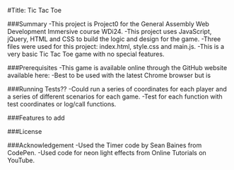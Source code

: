 #Title: Tic Tac Toe

###Summary
-This project is Project0 for the General Assembly Web Development Immersive course WDi24.
-This project uses JavaScript, jQuery, HTML and CSS to build the logic and design for the game.
-Three files were used for this project: index.html, style.css and main.js.
-This is a very basic Tic Tac Toe game with no special features.


###Prerequisites
-This game is available online through the GitHub website available here:
-Best to be used with the latest Chrome browser but is


###Running Tests??
-Could run a series of coordinates for each player and a series of different scenarios for each game.
-Test for each function with test coordinates or log/call functions.


###Features to add





###License



###Acknowledgement
-Used the Timer code by Sean Baines from CodePen.
-Used code for neon light effects from Online Tutorials on YouTube.
